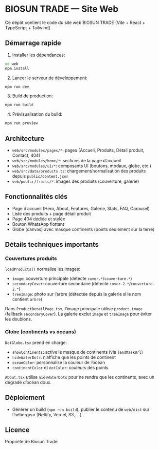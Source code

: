 # BIOSUN TRADE — Site Web

Ce dépôt contient le code du site web BIOSUN TRADE (Vite + React + TypeScript + Tailwind).

## Démarrage rapide

1. Installer les dépendances:

```bash
cd web
npm install
```

2. Lancer le serveur de développement:

```bash
npm run dev
```

3. Build de production:

```bash
npm run build
```

4. Prévisualisation du build:

```bash
npm run preview
```

## Architecture

- `web/src/modules/pages/*`: pages (Accueil, Produits, Détail produit, Contact, 404)
- `web/src/modules/home/*`: sections de la page d’accueil
- `web/src/modules/ui/*`: composants UI (boutons, modaux, globe, etc.)
- `web/src/data/products.ts`: chargement/normalisation des produits depuis `public/content.json`
- `web/public/fruits/*`: images des produits (couverture, galerie)

## Fonctionnalités clés

- Page d’accueil (Hero, About, Features, Galerie, Stats, FAQ, Carousel)
- Liste des produits + page détail produit
- Page 404 dédiée et stylée
- Bouton WhatsApp flottant
- Globe (canvas) avec masque continents (points seulement sur la terre)

## Détails techniques importants

### Couvertures produits
`loadProducts()` normalise les images:
- `image`: couverture principale (détecte `cover.*`/`couverture.*`)
- `secondaryCover`: couverture secondaire (détecte `cover-2.*`/`couverture-2.*`)
- `treeImage`: photo sur l’arbre (détectée depuis la galerie si le nom contient `arbre`)

Dans `ProductDetailPage.tsx`, l’image principale utilise `product.image` (fallback `secondaryCover`). La galerie exclut `image` et `treeImage` pour éviter les doublons.

### Globe (continents vs océans)
`DotGlobe.tsx` prend en charge:
- `showContinents`: active le masque de continents (via `landMaskUrl`)
- `hideWaterDots`: n’affiche que les points de continent
- `oceanColor`: personnalise la couleur de l’océan
- `continentColor` et `dotColor`: couleurs des points

`About.tsx` utilise `hideWaterDots` pour ne rendre que les continents, avec un dégradé d’océan doux.

## Déploiement

- Générer un build (`npm run build`), publier le contenu de `web/dist` sur l’hébergeur (Netlify, Vercel, S3, ...).

## Licence

Propriété de Biosun Trade.
